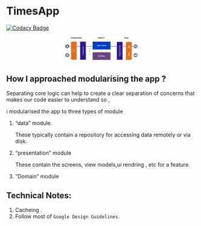 # TimesApp
[![Codacy Badge](https://api.codacy.com/project/badge/Grade/a0b69cd973d24889a4194b0a47837692)](https://www.codacy.com?utm_source=github.com&amp;utm_medium=referral&amp;utm_content=mohammedgmgn/TimesApp&amp;utm_campaign=Badge_Grade)


<p align="center">
<img src="clean.png" width="200"/>
</p>

## How I approached modularising the app ?
Separating core logic can help to create a clear separation of concerns that makes our code easier to understand so ,

i modularised the app to three types of module

1. “data” module.

    These typically contain a repository for accessing data remotely or via disk.

2. “presentation” module
   
    These contain the screens, view models,ui rendring , etc for a feature.  

3. “Domain” module


## Technical Notes:
1. Cacheing .
7. Follow most of `Google Design Guidelines`.
